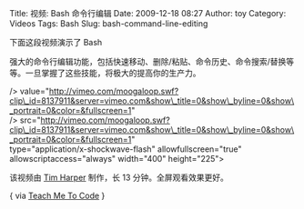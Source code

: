 Title: 视频: Bash 命令行编辑
Date: 2009-12-18 08:27
Author: toy
Category: Videos
Tags: Bash
Slug: bash-command-line-editing

下面这段视频演示了 Bash  

强大的命令行编辑功能，包括快速移动、删除/粘贴、命令历史、命令搜索/替换等等。一旦掌握了这些技能，将极大的提高你的生产力。

/>
value="http://vimeo.com/moogaloop.swf?clip\_id=8137911&server=vimeo.com&show\_title=0&show\_byline=0&show\_portrait=0&color=&fullscreen=1"  
/>
src="http://vimeo.com/moogaloop.swf?clip\_id=8137911&server=vimeo.com&show\_title=0&show\_byline=0&show\_portrait=0&color=&fullscreen=1"  
type="application/x-shockwave-flash" allowfullscreen="true"  
allowscriptaccess="always" width="400" height="225">

该视频由 [Tim Harper](http://tim.theenchanter.com/) 制作，长 13
分钟。全屏观看效果更好。

{ via [Teach Me To
Code](http://www.teachmetocode.com/screencasts/bash-command-line-editing)
}

